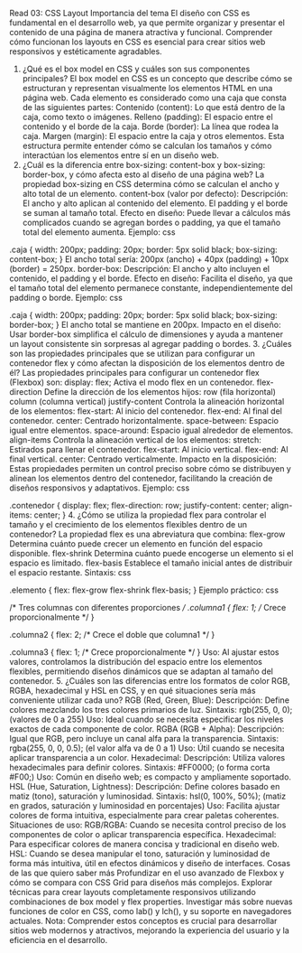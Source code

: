 Read 03: CSS Layout
Importancia del tema
El diseño con CSS es fundamental en el desarrollo web, ya que permite organizar y presentar el contenido de una página de manera atractiva y funcional. Comprender cómo funcionan los layouts en CSS es esencial para crear sitios web responsivos y estéticamente agradables.
1. ¿Qué es el box model en CSS y cuáles son sus componentes principales?
El box model en CSS es un concepto que describe cómo se estructuran y representan visualmente los elementos HTML en una página web. Cada elemento es considerado como una caja que consta de las siguientes partes:
Contenido (content): Lo que está dentro de la caja, como texto o imágenes.
Relleno (padding): El espacio entre el contenido y el borde de la caja.
Borde (border): La línea que rodea la caja.
Margen (margin): El espacio entre la caja y otros elementos.
Esta estructura permite entender cómo se calculan los tamaños y cómo interactúan los elementos entre sí en un diseño web.
2. ¿Cuál es la diferencia entre box-sizing: content-box y box-sizing: border-box, y cómo afecta esto al diseño de una página web?
La propiedad box-sizing en CSS determina cómo se calculan el ancho y alto total de un elemento.
content-box (valor por defecto):
Descripción: El ancho y alto aplican al contenido del elemento. El padding y el borde se suman al tamaño total.
Efecto en diseño: Puede llevar a cálculos más complicados cuando se agregan bordes o padding, ya que el tamaño total del elemento aumenta.
Ejemplo:
css


.caja {
  width: 200px;
  padding: 20px;
  border: 5px solid black;
  box-sizing: content-box;
}
El ancho total sería: 200px (ancho) + 40px (padding) + 10px (border) = 250px.
border-box:
Descripción: El ancho y alto incluyen el contenido, el padding y el borde.
Efecto en diseño: Facilita el diseño, ya que el tamaño total del elemento permanece constante, independientemente del padding o borde.
Ejemplo:
css


.caja {
  width: 200px;
  padding: 20px;
  border: 5px solid black;
  box-sizing: border-box;
}
El ancho total se mantiene en 200px.
Impacto en el diseño: Usar border-box simplifica el cálculo de dimensiones y ayuda a mantener un layout consistente sin sorpresas al agregar padding o bordes.
3. ¿Cuáles son las propiedades principales que se utilizan para configurar un contenedor flex y cómo afectan la disposición de los elementos dentro de él?
Las propiedades principales para configurar un contenedor flex (Flexbox) son:
display: flex;
Activa el modo flex en un contenedor.
flex-direction
Define la dirección de los elementos hijos:
row (fila horizontal)
column (columna vertical)
justify-content
Controla la alineación horizontal de los elementos:
flex-start: Al inicio del contenedor.
flex-end: Al final del contenedor.
center: Centrado horizontalmente.
space-between: Espacio igual entre elementos.
space-around: Espacio igual alrededor de elementos.
align-items
Controla la alineación vertical de los elementos:
stretch: Estirados para llenar el contenedor.
flex-start: Al inicio vertical.
flex-end: Al final vertical.
center: Centrado verticalmente.
Impacto en la disposición: Estas propiedades permiten un control preciso sobre cómo se distribuyen y alinean los elementos dentro del contenedor, facilitando la creación de diseños responsivos y adaptativos.
Ejemplo:
css


.contenedor {
  display: flex;
  flex-direction: row;
  justify-content: center;
  align-items: center;
}
4. ¿Cómo se utiliza la propiedad flex para controlar el tamaño y el crecimiento de los elementos flexibles dentro de un contenedor?
La propiedad flex es una abreviatura que combina:
flex-grow
Determina cuánto puede crecer un elemento en función del espacio disponible.
flex-shrink
Determina cuánto puede encogerse un elemento si el espacio es limitado.
flex-basis
Establece el tamaño inicial antes de distribuir el espacio restante.
Sintaxis:
css


.elemento {
  flex: flex-grow flex-shrink flex-basis;
}
Ejemplo práctico:
css


/* Tres columnas con diferentes proporciones */
.columna1 {
  flex: 1; /* Crece proporcionalmente */
}

.columna2 {
  flex: 2; /* Crece el doble que columna1 */
}

.columna3 {
  flex: 1; /* Crece proporcionalmente */
}
Uso: Al ajustar estos valores, controlamos la distribución del espacio entre los elementos flexibles, permitiendo diseños dinámicos que se adaptan al tamaño del contenedor.
5. ¿Cuáles son las diferencias entre los formatos de color RGB, RGBA, hexadecimal y HSL en CSS, y en qué situaciones sería más conveniente utilizar cada uno?
RGB (Red, Green, Blue):
Descripción: Define colores mezclando los tres colores primarios de luz.
Sintaxis: rgb(255, 0, 0); (valores de 0 a 255)
Uso: Ideal cuando se necesita especificar los niveles exactos de cada componente de color.
RGBA (RGB + Alpha):
Descripción: Igual que RGB, pero incluye un canal alfa para la transparencia.
Sintaxis: rgba(255, 0, 0, 0.5); (el valor alfa va de 0 a 1)
Uso: Útil cuando se necesita aplicar transparencia a un color.
Hexadecimal:
Descripción: Utiliza valores hexadecimales para definir colores.
Sintaxis: #FF0000; (o forma corta #F00;)
Uso: Común en diseño web; es compacto y ampliamente soportado.
HSL (Hue, Saturation, Lightness):
Descripción: Define colores basado en matiz (tono), saturación y luminosidad.
Sintaxis: hsl(0, 100%, 50%); (matiz en grados, saturación y luminosidad en porcentajes)
Uso: Facilita ajustar colores de forma intuitiva, especialmente para crear paletas coherentes.
Situaciones de uso:
RGB/RGBA: Cuando se necesita control preciso de los componentes de color o aplicar transparencia específica.
Hexadecimal: Para especificar colores de manera concisa y tradicional en diseño web.
HSL: Cuando se desea manipular el tono, saturación y luminosidad de forma más intuitiva, útil en efectos dinámicos y diseño de interfaces.
Cosas de las que quiero saber más
Profundizar en el uso avanzado de Flexbox y cómo se compara con CSS Grid para diseños más complejos.
Explorar técnicas para crear layouts completamente responsivos utilizando combinaciones de box model y flex properties.
Investigar más sobre nuevas funciones de color en CSS, como lab() y lch(), y su soporte en navegadores actuales.
Nota: Comprender estos conceptos es crucial para desarrollar sitios web modernos y atractivos, mejorando la experiencia del usuario y la eficiencia en el desarrollo.
